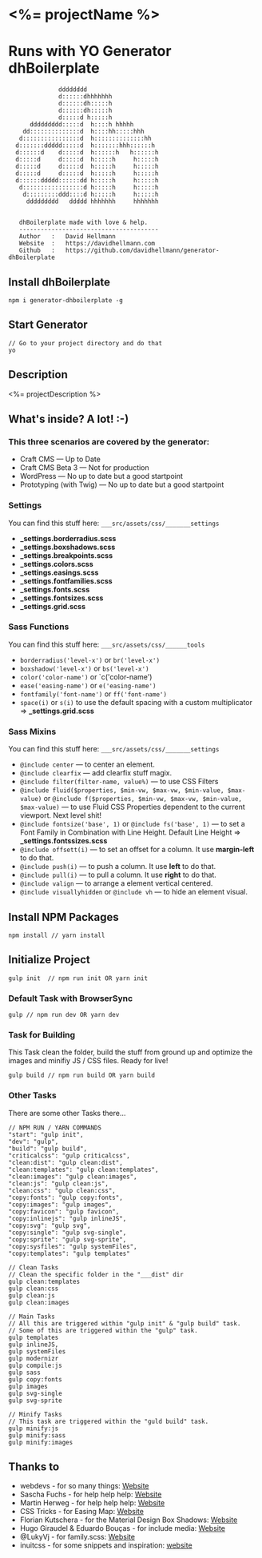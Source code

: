 # <%= projectName %>

# Runs with YO Generator dhBoilerplate

```
              dddddddd
              d::::::dhhhhhhh
              d::::::dh:::::h
              d::::::dh:::::h
              d:::::d h:::::h
      ddddddddd:::::d  h::::h hhhhh
    dd::::::::::::::d  h::::hh:::::hhh
   d::::::::::::::::d  h::::::::::::::hh
  d:::::::ddddd:::::d  h:::::::hhh::::::h
  d::::::d    d:::::d  h::::::h   h::::::h
  d:::::d     d:::::d  h:::::h     h:::::h
  d:::::d     d:::::d  h:::::h     h:::::h
  d:::::d     d:::::d  h:::::h     h:::::h
  d::::::ddddd::::::dd h:::::h     h:::::h
   d:::::::::::::::::d h:::::h     h:::::h
    d:::::::::ddd::::d h:::::h     h:::::h
     ddddddddd   ddddd hhhhhhh     hhhhhhh


   dhBoilerplate made with love & help.
   ---------------------------------------
   Author   :   David Hellmann
   Website  :   https://davidhellmann.com
   Github   :   https://github.com/davidhellmann/generator-dhBoilerplate
```

## Install dhBoilerplate
```
npm i generator-dhboilerplate -g
```

## Start Generator
```
// Go to your project directory and do that
yo
```

## Description
<%= projectDescription %>


## What's inside? A lot! :-)
### This three scenarios are covered by the generator:
- Craft CMS — Up to Date
- Craft CMS Beta 3 — Not for production
- WordPress — No up to date but a good startpoint
- Prototyping (with Twig) — No up to date but a good startpoint

### Settings
You can find this stuff here: `___src/assets/css/_______settings`

- **_settings.borderradius.scss**
- **_settings.boxshadows.scss**
- **_settings.breakpoints.scss**
- **_settings.colors.scss**
- **_settings.easings.scss**
- **_settings.fontfamilies.scss**
- **_settings.fonts.scss**
- **_settings.fontsizes.scss**
- **_settings.grid.scss**


### Sass Functions
You can find this stuff here: `___src/assets/css/______tools`

- `borderradius('level-x')` or `br('level-x')`
- `boxshadow('level-x')` or `bs('level-x')`
- `color('color-name')` or `c('color-name')
- `ease('easing-name')` or `e('easing-name')`
- `fontfamily('font-name')` or `ff('font-name')`
- `space(i)` or `s(i)` to use the default spacing with a custom multiplicator => **_settings.grid.scss**


### Sass Mixins
You can find this stuff here: `___src/assets/css/_______settings`

- `@include center` — to center an element.
- `@include clearfix` — add clearfix stuff magix.
- `@include filter(filter-name, value%)` — to use CSS Filters
- `@include fluid($properties, $min-vw, $max-vw, $min-value, $max-value)` or `@include f($properties, $min-vw, $max-vw, $min-value, $max-value)` — to use Fluid CSS Properties dependent to the current viewport. Next level shit!
- `@include fontsize('base', 1)` or `@include fs('base', 1)` — to set a Font Family in Combination with Line Height. Default Line Height => **_settings.fontssizes.scss**
- `@include offsett(i)` — to set an offset for a column. It use **margin-left** to do that.
- `@include push(i)` — to push a column. It use **left** to do that.
- `@include pull(i)` — to pull a column. It use **right** to do that.
- `@include valign` — to arrange a element vertical centered.
- `@include visuallyhidden` or `@include vh` — to hide an element visual.


## Install NPM Packages
```
npm install // yarn install
```


## Initialize Project
```
gulp init  // npm run init OR yarn init
```


### Default Task with BrowserSync
```
gulp // npm run dev OR yarn dev
```


### Task for Building
This Task clean the folder, build the stuff from ground up and optimize the images and minifiy JS / CSS files. Ready for live!

```
gulp build // npm run build OR yarn build
```


### Other Tasks
There are some other Tasks there…

```
// NPM RUN / YARN COMMANDS
"start": "gulp init",
"dev": "gulp",
"build": "gulp build",
"criticalcss": "gulp criticalcss",
"clean:dist": "gulp clean:dist",
"clean:templates": "gulp clean:templates",
"clean:images": "gulp clean:images",
"clean:js": "gulp clean:js",
"clean:css": "gulp clean:css",
"copy:fonts": "gulp copy:fonts",
"copy:images": "gulp images",
"copy:favicon": "gulp favicon",
"copy:inlinejs": "gulp inlineJS",
"copy:svg": "gulp svg",
"copy:single": "gulp svg-single",
"copy:sprite": "gulp svg-sprite",
"copy:sysfiles": "gulp systemFiles",
"copy:templates": "gulp templates"
```

```
// Clean Tasks
// Clean the specific folder in the "___dist" dir
gulp clean:templates
gulp clean:css
gulp clean:js
gulp clean:images
```

```
// Main Tasks
// All this are triggered within "gulp init" & "gulp build" task.
// Some of this are triggered within the "gulp" task.
gulp templates
gulp inlineJS,
gulp systemFiles
gulp modernizr
gulp compile:js
gulp sass
gulp copy:fonts
gulp images
gulp svg-single
gulp svg-sprite
```

```
// Minify Tasks
// This task are triggered within the "guld build" task.
gulp minify:js
gulp minify:sass
gulp minify:images
```


## Thanks to
- webdevs - for so many things: [Website](http://webdevs.xyz)
- Sascha Fuchs - for help help help: [Website](https://github.com/gisu)
- Martin Herweg - for help help help: [Website](https://github.com/martinherweg)
- CSS Tricks -  for Easing Map: [Website](https://css-tricks.com/snippets/sass/easing-map-get-function/)
- Florian Kutschera - for the Material Design Box Shadows: [Website](https://medium.com/@Florian/freebie-google-material-design-shadow-helper-2a0501295a2d#.f1fz5ac2o)
- Hugo Giraudel & Eduardo Bouças - for include media: [Website](http://include-media.com/)
- @LukyVj - for family.scss: [Website](http://lukyvj.github.io/family.scss/)
- inuitcss - for some snippets and inspiration: [website](https://github.com/inuitcss/inuitcss)
